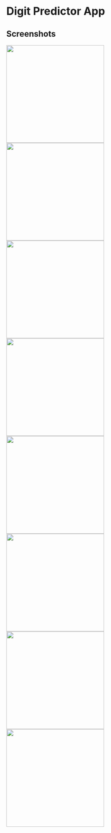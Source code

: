 <h1>Digit Predictor App</h1>



<h2>Screenshots</h2>
<div>
<img src="screenshots/img1.jpg" width=256 style="display:inline-block"/>
<img src="screenshots/img2.jpg" width=256 style="display:inline-block"/>
</div>

<div>
<img src="screenshots/img3.jpg" width=256 style="display:inline-block"/>
<img src="screenshots/img4.jpg" width=256 style="display:inline-block"/>
</div>

<div>
<img src="screenshots/img5.jpg" width=256 style="display:inline-block"/>
<img src="screenshots/img6.jpg" width=256 style="display:inline-block"/>
</div>

<div>
<img src="screenshots/img7.jpg" width=256 style="display:inline-block"/>
<img src="screenshots/img8.jpg" width=256 style="display:inline-block"/>
</div>

